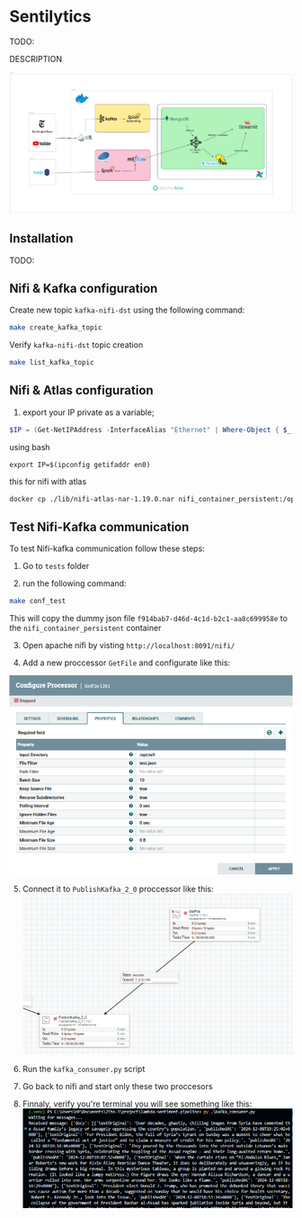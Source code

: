 
# Sentilytics

TODO: 

DESCRIPTION


![project_piepline](./assets/images/project_piepline.png)


## Installation

TODO:

## Nifi & Kafka configuration

Create new topic `kafka-nifi-dst` using the following command:

```bash
make create_kafka_topic
```

Verify `kafka-nifi-dst` topic creation

```bash
make list_kafka_topic
```

## Nifi & Atlas configuration


1. export your IP private as a variable;

```powershell
$IP = (Get-NetIPAddress -InterfaceAlias "Ethernet" | Where-Object { $_.AddressFamily -eq 'IPv4' }).IPAddress
```

using bash

```
export IP=$(ipconfig getifaddr en0)
```

this for nifi with atlas

```bash
docker cp ./lib/nifi-atlas-nar-1.19.0.nar nifi_container_persistent:/opt/nifi/nifi-1.19.1/lib
```


## Test Nifi-Kafka communication

To test Nifi-kafka communication follow these steps:
1. Go to `tests` folder

2. run the following command:
```bash
make conf_test
```
This will copy the dummy json file `f914bab7-d46d-4c1d-b2c1-aa8c699958e` to the `nifi_container_persistent` container

3. Open apache nifi by visting `http://localhost:8091/nifi/` 

4. Add a new proccessor `GetFile` and configurate like this:

![GetFile_Processor_Configuration](./assets/images/GetFile_Processor_Configuration.png)

5. Connect it to `PublishKafka_2_0` proccessor
like this: 
![GetFile_with_PublishKafka_2_0](./assets/images/GetFile_with_PublishKafka_2_0.png)

6. Run the `kafka_consumer.py` script

7. Go back to nifi and start only these two proccesors

8. Finnaly, verify you're terminal you will see something like this:
![kafka_consumer_response](./assets/images/kafka_consumer_response.png)
